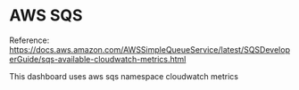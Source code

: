 # AWS SQS

Reference: https://docs.aws.amazon.com/AWSSimpleQueueService/latest/SQSDeveloperGuide/sqs-available-cloudwatch-metrics.html

This dashboard uses aws sqs namespace cloudwatch metrics